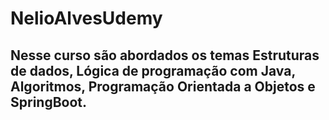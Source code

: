 # NelioAlvesUdemy
## Nesse curso são abordados os temas Estruturas de dados, Lógica de programação com Java, Algoritmos, Programação Orientada a Objetos e SpringBoot.
